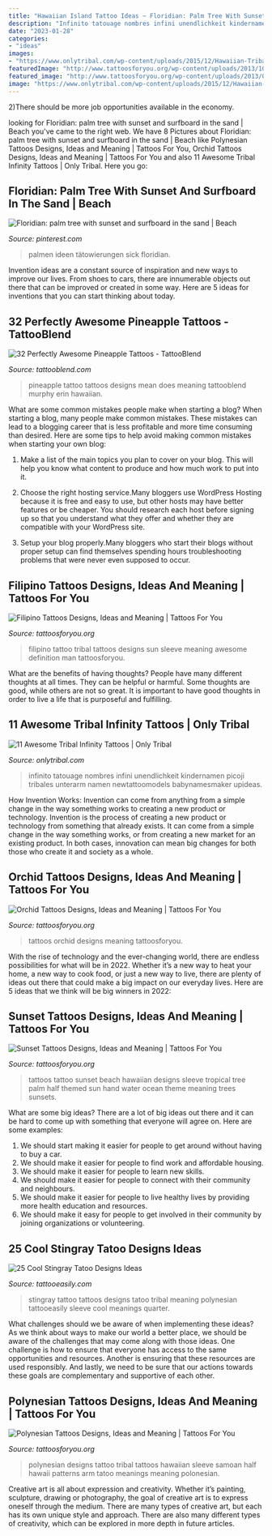 ```yaml
---
title: "Hawaiian Island Tattoo Ideas ~ Floridian: Palm Tree With Sunset And Surfboard In The Sand"
description: "Infinito tatouage nombres infini unendlichkeit kindernamen picoji tribales unterarm namen newtattoomodels babynamesmaker upideas"
date: "2023-01-28"
categories:
- "ideas"
images:
- "https://www.onlytribal.com/wp-content/uploads/2015/12/Hawaiian-Tribal-Infinity-Tattoo.jpg"
featuredImage: "http://www.tattoosforyou.org/wp-content/uploads/2013/10/Orchid-Tattoos-Designs.jpg"
featured_image: "http://www.tattoosforyou.org/wp-content/uploads/2013/09/Polynesian-Tribal-Tattoo-Designs.jpg"
image: "https://www.onlytribal.com/wp-content/uploads/2015/12/Hawaiian-Tribal-Infinity-Tattoo.jpg"
---
```



2)There should be more job opportunities available in the economy. 

	

		
looking for Floridian: palm tree with sunset and surfboard in the sand | Beach you've came to the right web. We have 8 Pictures about Floridian: palm tree with sunset and surfboard in the sand | Beach like Polynesian Tattoos Designs, Ideas and Meaning | Tattoos For You, Orchid Tattoos Designs, Ideas and Meaning | Tattoos For You and also 11 Awesome Tribal Infinity Tattoos | Only Tribal. Here you go:
		
    
## Floridian: Palm Tree With Sunset And Surfboard In The Sand | Beach

<img loading=lazy src="https://i.pinimg.com/736x/95/30/01/9530018e9ec6c301b85a7b872cbb74fc.jpg" onerror="this.onerror=null;this.src='https://tse3.mm.bing.net/th?id=OIP.KN0jcnQ9mYd4jD94CCIT0wHaJ3&amp;pid=15.1';" alt="Floridian: palm tree with sunset and surfboard in the sand | Beach">

_Source: pinterest.com_

>palmen ideen tätowierungen sick floridian. 

	

Invention ideas are a constant source of inspiration and new ways to improve our lives. From shoes to cars, there are innumerable objects out there that can be improved or created in some way. Here are 5 ideas for inventions that you can start thinking about today.

    
## 32 Perfectly Awesome Pineapple Tattoos - TattooBlend

<img loading=lazy src="https://tattooblend.com/wp-content/uploads/2016/01/pineapple-tattoo-2.jpg" onerror="this.onerror=null;this.src='https://tse4.mm.bing.net/th?id=OIP.E3hQPfECFrAdNl0yLHcJoQHaHb&amp;pid=15.1';" alt="32 Perfectly Awesome Pineapple Tattoos - TattooBlend">

_Source: tattooblend.com_

>pineapple tattoo tattoos designs mean does meaning tattooblend murphy erin hawaiian. 

	

What are some common mistakes people make when starting a blog?
When starting a blog, many people make common mistakes. These mistakes can lead to a blogging career that is less profitable and more time consuming than desired. Here are some tips to help avoid making common mistakes when starting your own blog:
1. Make a list of the main topics you plan to cover on your blog. This will help you know what content to produce and how much work to put into it.

2. Choose the right hosting service.Many bloggers use WordPress Hosting because it is free and easy to use, but other hosts may have better features or be cheaper. You should research each host before signing up so that you understand what they offer and whether they are compatible with your WordPress site.

3. Setup your blog properly.Many bloggers who start their blogs without proper setup can find themselves spending hours troubleshooting problems that were never even supposed to occur.

    
## Filipino Tattoos Designs, Ideas And Meaning | Tattoos For You

<img loading=lazy src="https://www.tattoosforyou.org/wp-content/uploads/2016/05/Filipino-Tattoo-Ideas.jpg" onerror="this.onerror=null;this.src='https://tse3.mm.bing.net/th?id=OIP.-4dsRgB2ir3e2xvAqjrp1wHaKB&amp;pid=15.1';" alt="Filipino Tattoos Designs, Ideas and Meaning | Tattoos For You">

_Source: tattoosforyou.org_

>filipino tattoo tribal tattoos designs sun sleeve meaning awesome definition man tattoosforyou. 

	

What are the benefits of having thoughts?
People have many different thoughts at all times. They can be helpful or harmful. Some thoughts are good, while others are not so great. It is important to have good thoughts in order to live a life that is purposeful and fulfilling.

    
## 11 Awesome Tribal Infinity Tattoos | Only Tribal

<img loading=lazy src="https://www.onlytribal.com/wp-content/uploads/2015/12/Hawaiian-Tribal-Infinity-Tattoo.jpg" onerror="this.onerror=null;this.src='https://tse4.mm.bing.net/th?id=OIP.lXu0HtK8PTT-Cmm-C24WagHaJ4&amp;pid=15.1';" alt="11 Awesome Tribal Infinity Tattoos | Only Tribal">

_Source: onlytribal.com_

>infinito tatouage nombres infini unendlichkeit kindernamen picoji tribales unterarm namen newtattoomodels babynamesmaker upideas. 

	

How Invention Works: Invention can come from anything from a simple change in the way something works to creating a new product or technology.
Invention is the process of creating a new product or technology from something that already exists. It can come from a simple change in the way something works, or from creating a new market for an existing product. In both cases, innovation can mean big changes for both those who create it and society as a whole.

    
## Orchid Tattoos Designs, Ideas And Meaning | Tattoos For You

<img loading=lazy src="http://www.tattoosforyou.org/wp-content/uploads/2013/10/Orchid-Tattoos-Designs.jpg" onerror="this.onerror=null;this.src='https://tse3.mm.bing.net/th?id=OIP.Y_rieXaXT3c1fOdZGpEnvAHaLJ&amp;pid=15.1';" alt="Orchid Tattoos Designs, Ideas and Meaning | Tattoos For You">

_Source: tattoosforyou.org_

>tattoos orchid designs meaning tattoosforyou. 

	

With the rise of technology and the ever-changing world, there are endless possibilities for what will be in 2022. Whether it’s a new way to heat your home, a new way to cook food, or just a new way to live, there are plenty of ideas out there that could make a big impact on our everyday lives. Here are 5 ideas that we think will be big winners in 2022: 

    
## Sunset Tattoos Designs, Ideas And Meaning | Tattoos For You

<img loading=lazy src="https://www.tattoosforyou.org/wp-content/uploads/2016/03/Sunset-Tattoos-Pictures.jpg" onerror="this.onerror=null;this.src='https://tse4.mm.bing.net/th?id=OIP.nk0Va-fBOQ1wvprVVHkgggHaJ6&amp;pid=15.1';" alt="Sunset Tattoos Designs, Ideas and Meaning | Tattoos For You">

_Source: tattoosforyou.org_

>tattoos tattoo sunset beach hawaiian designs sleeve tropical tree palm half themed sun hand water ocean theme meaning trees sunsets. 

	

What are some big ideas?
There are a lot of big ideas out there and it can be hard to come up with something that everyone will agree on. Here are some examples:
1. We should start making it easier for people to get around without having to buy a car.
2. We should make it easier for people to find work and affordable housing.
3. We should make it easier for people to learn new skills.
4. We should make it easier for people to connect with their community and neighbours.
5. We should make it easier for people to live healthy lives by providing more health education and resources.
6. We should make it easy for people to get involved in their community by joining organizations or volunteering.

    
## 25 Cool Stingray Tatoo Designs Ideas

<img loading=lazy src="http://www.tattooeasily.com/wp-content/uploads/2013/07/stingray-tattoo-22.jpg" onerror="this.onerror=null;this.src='https://tse3.mm.bing.net/th?id=OIP.aFbH3qw3c5fD7PettuCwXQHaJ3&amp;pid=15.1';" alt="25 Cool Stingray Tatoo Designs Ideas">

_Source: tattooeasily.com_

>stingray tattoo tattoos designs tatoo tribal meaning polynesian tattooeasily sleeve cool meanings quarter. 

	

What challenges should we be aware of when implementing these ideas?
As we think about ways to make our world a better place, we should be aware of the challenges that may come along with those ideas. One challenge is how to ensure that everyone has access to the same opportunities and resources. Another is ensuring that these resources are used responsibly. And lastly, we need to be sure that our actions towards these goals are complementary and supportive of each other.

    
## Polynesian Tattoos Designs, Ideas And Meaning | Tattoos For You

<img loading=lazy src="http://www.tattoosforyou.org/wp-content/uploads/2013/09/Polynesian-Tribal-Tattoo-Designs.jpg" onerror="this.onerror=null;this.src='https://tse2.mm.bing.net/th?id=OIP.aVbI1cCG3QqsvSm0dw5JvwHaLG&amp;pid=15.1';" alt="Polynesian Tattoos Designs, Ideas and Meaning | Tattoos For You">

_Source: tattoosforyou.org_

>polynesian designs tattoo tribal tattoos hawaiian sleeve samoan half hawaii patterns arm tatoo meanings meaning polonesian. 

	

Creative art is all about expression and creativity. Whether it’s painting, sculpture, drawing or photography, the goal of creative art is to express oneself through the medium. There are many types of creative art, but each has its own unique style and approach. There are also many different types of creativity, which can be explored in more depth in future articles.


